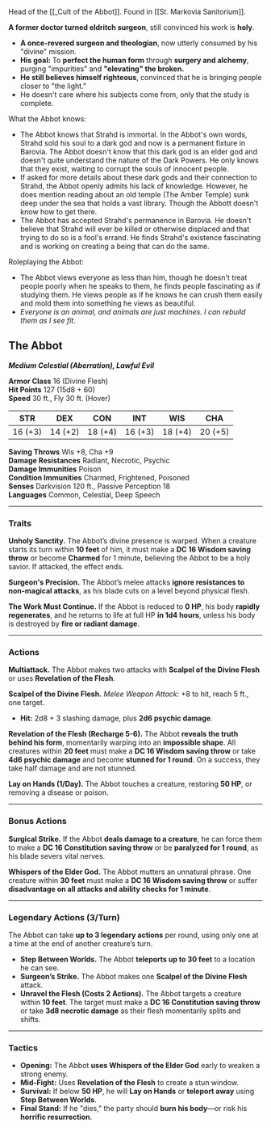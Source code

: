 Head of the [[_Cult of the Abbot]]. Found in [[St. Markovia Sanitorium]].

**A former doctor turned eldritch surgeon**, still convinced his work is **holy**.

- **A once-revered surgeon and theologian**, now utterly consumed by his "divine" mission.
- **His goal:** To **perfect the human form** through **surgery and alchemy**, purging "impurities" and **"elevating" the broken.**
- **He still believes himself righteous**, convinced that he is bringing people closer to "the light."
- He doesn't care where his subjects come from, only that the study is complete.

What the Abbot knows:
- The Abbot knows that Strahd is immortal. In the Abbot's own words, Strahd sold his soul to a dark god and now is a permanent fixture in Barovia. The Abbot doesn't know that this dark god is an elder god and doesn't quite understand the nature of the Dark Powers. He only knows that they exist, waiting to corrupt the souls of innocent people.
- If asked for more details about these dark gods and their connection to Strahd, the Abbot openly admits his lack of knowledge. However, he does mention reading about an old temple (The Amber Temple) sunk deep under the sea that holds a vast library. Though the Abbott doesn't know how to get there.
- The Abbot has accepted Strahd's permanence in Barovia. He doesn't believe that Strahd will ever be killed or otherwise displaced and that trying to do so is a fool's errand. He finds Strahd's existence fascinating and is working on creating a being that can do the same.

Roleplaying the Abbot:
- The Abbot views everyone as less than him, though he doesn't treat people poorly when he speaks to them, he finds people fascinating as if studying them. He views people as if he knows he can crush them easily and mold them into something he views as beautiful.
- *Everyone is an animal, and animals are just machines. I can rebuild them as I see fit.*

## **The Abbot**
_**Medium Celestial (Aberration), Lawful Evil**_

**Armor Class** 16 (Divine Flesh)  
**Hit Points** 127 (15d8 + 60)  
**Speed** 30 ft., Fly 30 ft. (Hover)

|STR|DEX|CON|INT|WIS|CHA|
|---|---|---|---|---|---|
|16 (+3)|14 (+2)|18 (+4)|16 (+3)|18 (+4)|20 (+5)|

**Saving Throws** Wis +8, Cha +9  
**Damage Resistances** Radiant, Necrotic, Psychic  
**Damage Immunities** Poison  
**Condition Immunities** Charmed, Frightened, Poisoned  
**Senses** Darkvision 120 ft., Passive Perception 18  
**Languages** Common, Celestial, Deep Speech

---

### **Traits**

**Unholy Sanctity.** The Abbot’s divine presence is warped. When a creature starts its turn within **10 feet** of him, it must make a **DC 16 Wisdom saving throw** or become **Charmed** for 1 minute, believing the Abbot to be a holy savior. If attacked, the effect ends.

**Surgeon's Precision.** The Abbot’s melee attacks **ignore resistances to non-magical attacks**, as his blade cuts on a level beyond physical flesh.

**The Work Must Continue.** If the Abbot is reduced to **0 HP**, his body **rapidly regenerates**, and he returns to life at full HP **in 1d4 hours**, unless his body is destroyed by **fire or radiant damage**.

---

### **Actions**

**Multiattack.** The Abbot makes two attacks with **Scalpel of the Divine Flesh** or uses **Revelation of the Flesh**.

**Scalpel of the Divine Flesh.** _Melee Weapon Attack:_ +8 to hit, reach 5 ft., one target.

- **Hit:** 2d8 + 3 slashing damage, plus **2d6 psychic damage**.

**Revelation of the Flesh (Recharge 5-6).** The Abbot **reveals the truth behind his form**, momentarily warping into an **impossible shape**. All creatures within **20 feet** must make a **DC 16 Wisdom saving throw** or take **4d6 psychic damage** and become **stunned for 1 round**. On a success, they take half damage and are not stunned.

**Lay on Hands (1/Day).** The Abbot touches a creature, restoring **50 HP**, or removing a disease or poison.

---

### **Bonus Actions**

**Surgical Strike.** If the Abbot **deals damage to a creature**, he can force them to make a **DC 16 Constitution saving throw** or be **paralyzed for 1 round**, as his blade severs vital nerves.

**Whispers of the Elder God.** The Abbot mutters an unnatural phrase. One creature within **30 feet** must make a **DC 16 Wisdom saving throw** or suffer **disadvantage on all attacks and ability checks for 1 minute**.

---

### **Legendary Actions** (3/Turn)

The Abbot can take **up to 3 legendary actions** per round, using only one at a time at the end of another creature’s turn.

- **Step Between Worlds.** The Abbot **teleports up to 30 feet** to a location he can see.
- **Surgeon’s Strike.** The Abbot makes one **Scalpel of the Divine Flesh** attack.
- **Unravel the Flesh (Costs 2 Actions).** The Abbot targets a creature within **10 feet**. The target must make a **DC 16 Constitution saving throw** or take **3d8 necrotic damage** as their flesh momentarily splits and shifts.

---

### **Tactics**
- **Opening:** The Abbot **uses Whispers of the Elder God** early to weaken a strong enemy.
- **Mid-Fight:** Uses **Revelation of the Flesh** to create a stun window.
- **Survival:** If below **50 HP**, he will **Lay on Hands** or **teleport away** using **Step Between Worlds**.
- **Final Stand:** If he "dies," the party should **burn his body**—or risk his **horrific resurrection**.